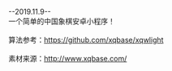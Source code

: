 ﻿--2019.11.9--    <br>
一个简单的中国象棋安卓小程序！    <br>  
算法参考：https://github.com/xqbase/xqwlight   <br>  
素材来源：http://www.xqbase.com/    <br>
